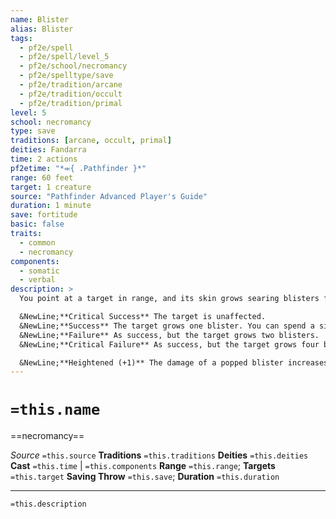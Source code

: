 ```yaml
---
name: Blister
alias: Blister
tags:
  - pf2e/spell
  - pf2e/spell/level_5
  - pf2e/school/necromancy
  - pf2e/spelltype/save
  - pf2e/tradition/arcane
  - pf2e/tradition/occult
  - pf2e/tradition/primal
level: 5
school: necromancy
type: save
traditions: [arcane, occult, primal]
deities: Fandarra
time: 2 actions
pf2etime: "*⬺{ .Pathfinder }*"
range: 60 feet
target: 1 creature
source: "Pathfinder Advanced Player's Guide"
duration: 1 minute
save: fortitude
basic: false
traits:
  - common
  - necromancy
components:
  - somatic
  - verbal
description: >
  You point at a target in range, and its skin grows searing blisters filled with caustic fluid. The target must attempt a Fortitude save.

  &NewLine;**Critical Success** The target is unaffected.
  &NewLine;**Success** The target grows one blister. You can spend a single action, which has the concentrate trait, to pop a blister. The target and each creature in a 15-foot cone originating from the target takes 7d6 acid damage (basic Fortitude save). You choose the direction of the cone, which can't include the target. When no blisters are left, the spell ends.
  &NewLine;**Failure** As success, but the target grows two blisters.
  &NewLine;**Critical Failure** As success, but the target grows four blisters.

  &NewLine;**Heightened (+1)** The damage of a popped blister increases by 1d6 acid damage.
---
```

# `=this.name`
==necromancy==

*Source* `=this.source`
**Traditions** `=this.traditions`
**Deities** `=this.deities`
**Cast** `=this.time` | `=this.components`
**Range** `=this.range`; **Targets** `=this.target`
**Saving Throw** `=this.save`; **Duration** `=this.duration`

***
`=this.description`